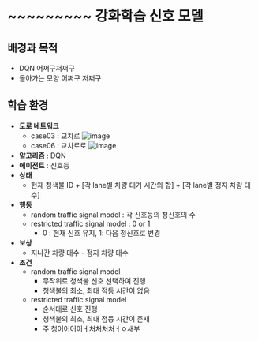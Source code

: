 # ~~~~~~~~~ 강화학습 신호 모델 
## 배경과 목적


- DQN 어쩌구저쩌구
- 돌아가는 모양 어쩌구 저쩌구
## 학습 환경
- **도로 네트워크**
  - case03 : 교차로 ![image](https://user-images.githubusercontent.com/58590260/137259592-73087132-a10d-4701-927d-6c3a9eabe89c.png)
  - case06 : 교차로로 ![image](https://user-images.githubusercontent.com/58590260/137259384-c9220f41-e80b-44f4-adc6-984875ef6786.png)
- **알고리즘** : DQN
- **에이전트** : 신호등
- **상태**
  - 현재 청색불 ID + [각 lane별 차량 대기 시간의 합] + [각 lane별 정지 차량 대수]
- **행동**
  - random traffic signal model : 각 신호등의 청신호의 수
  - restricted traffic signal model : 0 or 1
    - 0 : 현재 신호 유지, 1: 다음 청신호로 변경
- **보상**
  - 지나간 차량 대수 - 정지 차량 대수
- **조건**
  - random traffic signal model
    - 무작위로 청색불 신호 선택하여 진행
    - 청색불의 최소, 최대 점등 시간이 없음
  - restricted traffic signal model
    - 순서대로 신호 진행
    - 청색불의 최소, 최대 점등 시간이 존재
    - 주 청어어어어ㅓ처처처처ㅓㅇ새부

